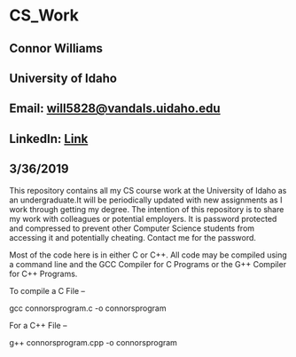 # CS_Work

## **Connor Williams**
## University of Idaho
## Email: will5828@vandals.uidaho.edu
## LinkedIn: [Link](www.linkedin.com/in/connor-williams-0332)
## 3/36/2019

This repository contains all my CS course work at the University of Idaho as an undergraduate.It will be periodically
updated with new assignments as I work through getting my degree. The intention of this repository is to share my work
with colleagues or potential employers. It is password protected and compressed to prevent other Computer Science students
from accessing it and potentially cheating. Contact me for the password.

Most of the code here is in either C or C++. All code may be compiled using a command line and the GCC Compiler for
C Programs or the G++ Compiler for C++ Programs.

To compile a C File – 

gcc connorsprogram.c -o connorsprogram

For a C++ File – 

g++ connorsprogram.cpp -o connorsprogram
